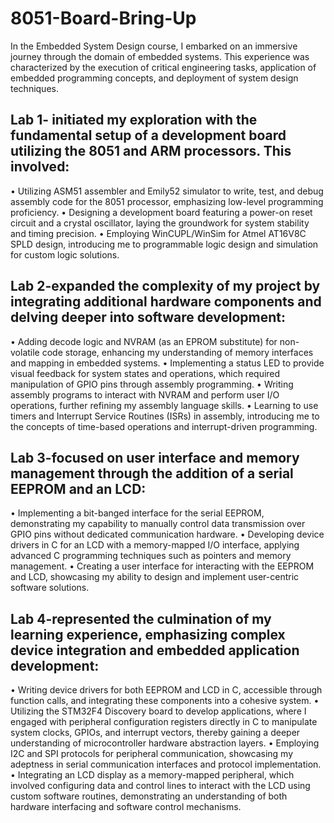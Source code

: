 # 8051-Board-Bring-Up
In the Embedded System Design course, I embarked on an immersive journey through the domain of embedded systems. This experience was characterized by the execution of critical engineering tasks, application of embedded programming concepts, and deployment of system design techniques.

## Lab 1- initiated my exploration with the fundamental setup of a development board utilizing the 8051 and ARM processors. This involved:
•	Utilizing ASM51 assembler and Emily52 simulator to write, test, and debug assembly code for the 8051 processor, emphasizing low-level programming proficiency.
•	Designing a development board featuring a power-on reset circuit and a crystal oscillator, laying the groundwork for system stability and timing precision.
•	Employing WinCUPL/WinSim for Atmel AT16V8C SPLD design, introducing me to programmable logic design and simulation for custom logic solutions.

## Lab 2-expanded the complexity of my project by integrating additional hardware components and delving deeper into software development:
•	Adding decode logic and NVRAM (as an EPROM substitute) for non-volatile code storage, enhancing my understanding of memory interfaces and mapping in embedded systems.
•	Implementing a status LED to provide visual feedback for system states and operations, which required manipulation of GPIO pins through assembly programming.
•	Writing assembly programs to interact with NVRAM and perform user I/O operations, further refining my assembly language skills.
•	Learning to use timers and Interrupt Service Routines (ISRs) in assembly, introducing me to the concepts of time-based operations and interrupt-driven programming.

## Lab 3-focused on user interface and memory management through the addition of a serial EEPROM and an LCD:
•	Implementing a bit-banged interface for the serial EEPROM, demonstrating my capability to manually control data transmission over GPIO pins without dedicated communication hardware.
•	Developing device drivers in C for an LCD with a memory-mapped I/O interface, applying advanced C programming techniques such as pointers and memory management.
•	Creating a user interface for interacting with the EEPROM and LCD, showcasing my ability to design and implement user-centric software solutions.

## Lab 4-represented the culmination of my learning experience, emphasizing complex device integration and embedded application development:
•	Writing device drivers for both EEPROM and LCD in C, accessible through function calls, and integrating these components into a cohesive system.
•	Utilizing the STM32F4 Discovery board to develop applications, where I engaged with peripheral configuration registers directly in C to manipulate system clocks, GPIOs, and interrupt vectors, thereby gaining a deeper understanding of microcontroller hardware abstraction layers.
•	Employing I2C and SPI protocols for peripheral communication, showcasing my adeptness in serial communication interfaces and protocol implementation.
•	Integrating an LCD display as a memory-mapped peripheral, which involved configuring data and control lines to interact with the LCD using custom software routines, demonstrating an understanding of both hardware interfacing and software control mechanisms.
